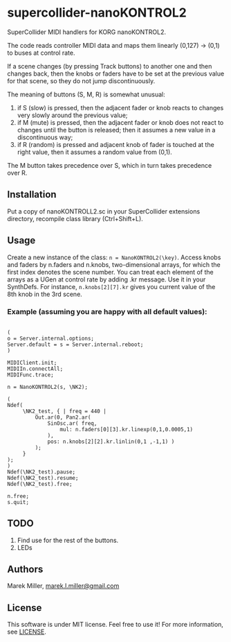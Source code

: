 # supercollider-nanoKONTROL2
SuperCollider MIDI handlers for KORG nanoKONTROL2.

The code reads controller MIDI data and maps them linearly (0,127) -> (0,1)
to buses at control rate.

If a scene changes (by pressing Track buttons) to another one and then
changes back, then the knobs or faders have to be set at the previous value
for that scene, so they do not jump discontinuously.

The meaning of buttons (S, M, R) is somewhat unusual:

1. if S (slow) is pressed, then the adjacent fader or knob reacts to
   changes very slowly around the previous value;
2. if M (mute) is pressed, then the adjacent fader or knob does not react
   to changes until the button is released; then it assumes a new value
   in a discontinuous way;
3. if R (random) is pressed and adjacent knob of fader is touched at
   the right value, then it assumes a random value from (0,1).

The M button takes precedence over S, which in turn takes precedence over R.



## Installation
Put a copy of nanoKONTROLL2.sc in your SuperCollider extensions directory,
recompile class library (Ctrl+Shift+L).

## Usage
Create a new instance of the class: `n = NanoKONTROL2(\key)`.
Access knobs and faders by n.faders and n.knobs, two-dimensional arrays, for
which the first index denotes the scene number. You can treat each element
of the arrays as a UGen at control rate by adding .kr message.  Use it in
your SynthDefs. For instance, `n.knobs[2][7].kr` gives you current value of
the 8th knob in the 3rd scene.


### Example (assuming you are happy with all default values):
```SuperCollider

(
o = Server.internal.options;
Server.default = s = Server.internal.reboot;
)

MIDIClient.init;
MIDIIn.connectAll;
MIDIFunc.trace;

n = NanoKONTROL2(s, \NK2);

(
Ndef(
     \NK2_test, { | freq = 440 |
         Out.ar(0, Pan2.ar(
             SinOsc.ar( freq,
                 mul: n.faders[0][3].kr.linexp(0,1,0.0005,1)
             ),
             pos: n.knobs[2][2].kr.linlin(0,1 ,-1,1) )
         );
     }
);
)
Ndef(\NK2_test).pause;
Ndef(\NK2_test).resume;
Ndef(\NK2_test).free;

n.free;
s.quit;
```


## TODO
1. Find use for the rest of the buttons.
2. LEDs


## Authors
Marek Miller, <marek.l.miller@gmail.com>


## License
This software is under MIT license.  Feel free to use it!  For more information, see [LICENSE](./LICENSE).

